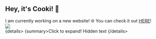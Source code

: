 
__Hey, it's Cooki! 👋__
-----
I am currently working on a new website! 🌐 You can check it out [HERE](https://cooki-studios.github.io)!
<br>
![](http://cooki-studios.github.io/img/CookiWeb.png)
<br>
&#123;details>
  &#123;summary>Click to expand!</summary>
Hidden text
&#123;/details>
